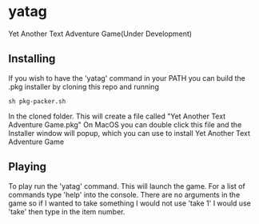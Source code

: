 # yatag
Yet Another Text Adventure Game(Under Development)

## Installing

If you wish to have the 'yatag' command in your PATH you can build the .pkg installer by cloning this repo and running
```console
sh pkg-packer.sh
```
In the cloned folder. This will create a file called "Yet Another Text Adventure Game.pkg" On MacOS you can double click this file and the Installer window will popup, which you can use to install Yet Another Text Adventure Game

## Playing
To play run the 'yatag' command. This will launch the game. For a list of commands type 'help' into the console. There are no arguments in the game so if I wanted to take something I would not use 'take 1' I would use 'take' then type in the item number.
